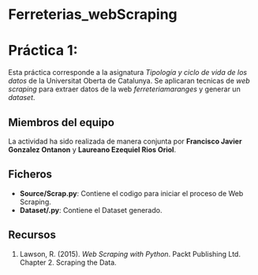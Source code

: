 # Ferreterias_webScraping
# Práctica 1: 
Esta práctica corresponde a la asignatura _Tipología y ciclo de vida de los datos_ de la Universitat Oberta de Catalunya. Se aplicaran tecnicas de _web scraping_ para extraer datos de la web _ferreteriamaranges_ y generar un _dataset_.

## Miembros del equipo

La actividad ha sido realizada de manera conjunta por **Francisco Javier Gonzalez Ontanon** y **Laureano Ezequiel Rios Oriol**.

## Ficheros

* **Source/Scrap.py**: Contiene el codigo para iniciar el proceso de Web Scraping.
* **Dataset/.py**: Contiene el Dataset generado.

## Recursos

1. Lawson, R. (2015). _Web Scraping with Python_. Packt Publishing Ltd. Chapter 2. Scraping the Data.
